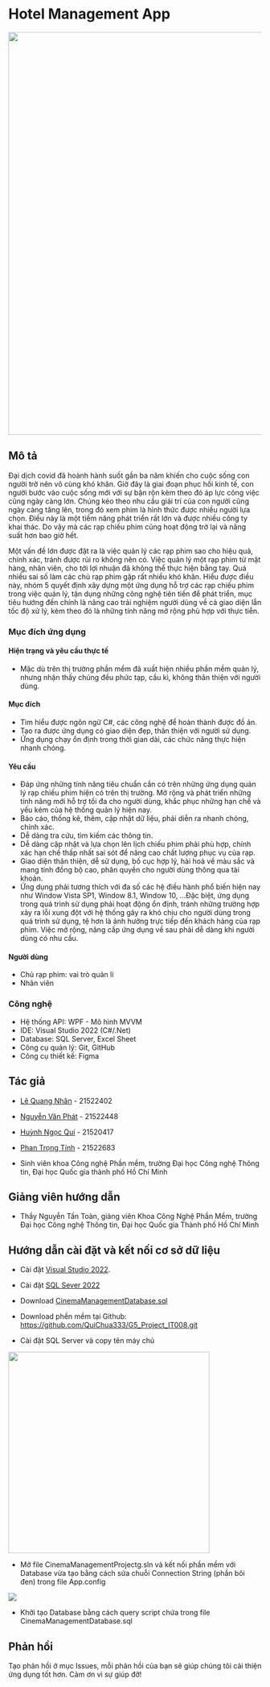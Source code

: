 # Hotel Management App
<img src="[./ImageApp/FatFilmFoo.png](https://encrypted-tbn0.gstatic.com/images?q=tbn:ANd9GcRKCTPCedmPtQCa3rCqQWS5GtrK74kvGQC3JA&usqp=CAU)" width="800"/>

## Mô tả 

Đại dịch covid đã hoành hành suốt gần ba năm khiến cho cuộc sống con người trở nên vô cùng khó khăn. Giờ đây là giai đoạn phục hồi kinh tế, con người bước vào cuộc sống mới với sự bận rộn kèm theo đó áp lực công việc cũng ngày càng lớn. Chúng kéo theo nhu cầu giải trí của con người cũng ngày càng tăng lên, trong đó xem phim là hình thức được nhiều người lựa chọn. Điều này là một tiềm năng phát triển rất lớn và được nhiều công ty khai thác. Do vậy mà các rạp chiếu phim cũng hoạt động trở lại và năng suất hơn bao giờ hết.

Một vấn đề lớn được đặt ra là việc quản lý các rạp phim sao cho hiệu quả, chính xác, tránh được rủi ro không nên có. Việc quản lý một rạp phim từ mặt hàng, nhân viên, cho tới lợi nhuận đã không thể thực hiện bằng tay. Quá nhiều sai số làm các chủ rạp phim gặp rất nhiều khó khăn. 
Hiểu được điều này, nhóm 5 quyết định xây dựng một ứng dụng hỗ trợ các rạp chiếu phim trong việc quản lý, tận dụng những công nghệ tiên tiến để phát triển, mục tiêu hướng đến chính là nâng cao trải nghiệm người dùng về cả giao diện lẫn tốc độ xử lý, kèm theo đó là những tính năng mở rộng phù hợp với thực tiễn.



### Mục đích ứng dụng

#### Hiện trạng và yêu cầu thực tế
* Mặc dù trên thị trường phần mềm đã xuất hiện nhiều phần mềm quản lý, nhưng nhận thấy chúng đều phức tạp, cầu kì, không thân thiện với người dùng. 

#### Mục đích 

*	Tìm hiểu được ngôn ngữ C#, các công nghệ để hoàn thành được đồ án.
*	Tạo ra được ứng dụng có giao diện đẹp, thân thiện với người sử dụng.
*	Ứng dụng chạy ổn định trong thời gian dài, các chức năng thực hiện nhanh chóng.

#### Yêu cầu
* Đáp ứng những tính năng tiêu chuẩn cần có trên những ứng dụng quản lý rạp chiếu phim hiện có trên thị trường. Mở rộng và phát triển những tính năng mới hỗ trợ tối đa cho người dùng, khắc phục những hạn chế và yếu kém của hệ thống quản lý hiện nay.
* Báo cáo, thống kê, thêm, cập nhật dữ liệu, phải diễn ra nhanh chóng, chính xác.
* Dễ dàng tra cứu, tìm kiếm các thông tin.
* Dễ dàng cập nhật và lựa chọn lên lịch chiếu phim phải phù hợp, chính xác hạn chế thấp nhất sai sót để nâng cao chất lượng phục vụ của rạp.
* Giao diện thân thiện, dễ sử dụng, bố cục hợp lý, hài hoà về màu sắc và mang tính đồng bộ cao, phân quyền cho người dùng thông qua tài khoản.
* Ứng dụng phải tương thích với đa số các hệ điều hành phổ biến hiện nay như Window Vista SP1, Window 8.1, Window 10, ...Đặc biệt, ứng dụng trong quá trình sử dụng phải hoạt động ổn định, tránh những trường hợp xảy ra lỗi xung đột với hệ thống gây ra khó chịu cho người dùng trong quá trình sử dụng, tệ hơn là ảnh hưởng trực tiếp đến khách hàng của rạp phim. Việc mở rộng, nâng cấp ứng dụng về sau phải dễ dàng khi người dùng có nhu cầu.

#### Người dùng 

* Chủ rạp phim: vai trò quản lí
* Nhân viên
### Công nghệ 

* Hệ thống API: WPF - Mô hình MVVM
* IDE: Visual Studio 2022 (C#/.Net)
* Database: SQL Server, Excel Sheet
* Công cụ quản lý: Git, GitHub
* Công cụ thiết kế: Figma



## Tác giả 

* [Lê Quang Nhân](https://www.facebook.com/profile.php?id=100040989546712) - 21522402

* [Nguyễn Văn Phát](https://www.facebook.com/profile.php?id=100009796787588) - 21522448

* [Huỳnh Ngọc Quí](https://www.facebook.com/quichua333) - 21520417

* [Phan Trọng Tính](https://www.facebook.com/profile.php?id=100073316952962) - 21522683

 * Sinh viên khoa Công nghệ Phần mềm, trường Đại học Công nghệ Thông tin, Đại học Quốc gia thành phố Hồ Chí Minh 

## Giảng viên hướng dẫn 

* Thầy Nguyễn Tấn Toàn, giảng viên Khoa Công Nghệ Phần Mềm, trường Đại học Công nghệ Thông tin, Đại học Quốc gia Thành phố Hồ Chí Minh 

## Hướng dẫn cài đặt và kết nối cơ sở dữ liệu

* Cài đặt [Visual Studio 2022](https://visualstudio.microsoft.com/downloads/).

* Cài đặt [SQL Sever 2022](https://www.microsoft.com/en-us/sql-server/sql-server-downloads)

* Download [CinemaManagementDatabase.sql](https://drive.google.com/file/d/13NLEl_wsCyYTGFiyjYWBwTJ-r2a8jC7K/view?usp=sharing)

* Download phền mềm tại Github: https://github.com/QuiChua333/G5_Project_IT008.git

* Cài đặt SQL Server và copy tên máy chủ
<img src="./ImageApp/ConnectString.jpg" width="400"/>

* Mở file CinemaManagementProjectg.sln và kết nối phần mềm với Database vừa tạo bằng cách sửa chuỗi Connection String (phần bôi đen) trong file App.config
<img src="./ImageApp/ChangeString.jpg"/>

* Khởi tạo Database bằng cách query script chứa trong file CinemaManagementDatabase.sql

## Phản hồi 

Tạo phản hồi ở mục Issues, mỗi phản hồi của bạn sẽ giúp chúng tôi cải thiện ứng dụng tốt hơn. Cảm ơn vì sự giúp đỡ! 
